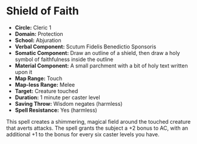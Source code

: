 # Shield of Faith

- **Circle:** Cleric 1
- **Domain:** Protection
- **School:** Abjuration
- **Verbal Component:** Scutum Fidelis Benedictio Sponsoris
- **Somatic Component:** Draw an outline of a shield, then draw a holy symbol of faithfulness inside the outline
- **Material Component:** A small parchment with a bit of holy text written upon it
- **Map Range:** Touch
- **Map-less Range:** Melee
- **Target:** Creature touched
- **Duration:** 1 minute per caster level
- **Saving Throw:** Wisdom negates (harmless)
- **Spell Resistance:** Yes (harmless)

This spell creates a shimmering, magical field around the touched creature that averts attacks. The spell grants the subject a +2 bonus to AC, with an additional +1 to the bonus for every six caster levels you have.
